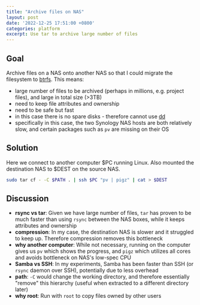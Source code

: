 ```yaml
---
title: "Archive files on NAS"
layout: post
date: '2022-12-25 17:51:00 +0800'
categories: platform
excerpt: Use tar to archive large number of files
---
```


## Goal

Archive files on a NAS onto another NAS so that I could migrate the filesystem to [btrfs](https://www.synology.com/en-my/dsm/Btrfs). This means:

- large number of files to be archived (perhaps in millions, e.g. project files), and large in total size (>3TB)
- need to keep file attributes and ownership
- need to be safe but fast
- in this case there is no spare disks - therefore cannot use [dd](https://linuxhint.com/clone-disk-using-dd-linux/)
- specifically in this case, the two Synology NAS hosts are both relatively slow, and certain packages such as `pv` are missing on their OS

## Solution

Here we connect to another computer $PC running Linux. Also mounted the destination NAS to $DEST on the source NAS.

```bash
sudo tar cf - -C $PATH . | ssh $PC "pv | pigz" | cat > $DEST
```

## Discussion

- __rsync vs tar__: Given we have large number of files, `tar` has proven to be much faster than using `rsync` between the NAS boxes, while it keeps attributes and ownership
- __compression__: In my case, the destination NAS is slower and it struggled to keep up. Therefore compression removes this bottleneck
- __why another computer__: While not necessary, running on the computer gives us `pv` which shows the progress, and `pigz` which utilizes all cores and avoids bottleneck on NAS's low-spec CPU
- __Samba vs SSH__: In my experiments, Samba has been faster than SSH (or `rsync` daemon over SSH), potentially due to less overhead
- __path__: `-C` would change the working directory, and therefore essentially "remove" this hierarchy (useful when extracted to a different directory later)
- __why root__: Run with `root` to copy files owned by other users
